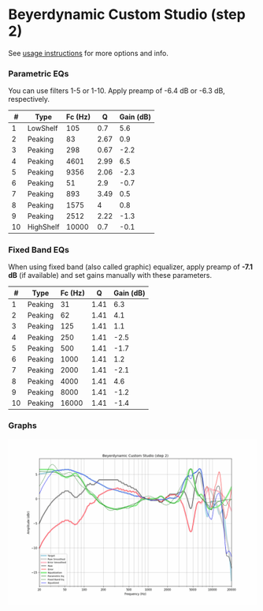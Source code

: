 # Beyerdynamic Custom Studio (step 2)
See [usage instructions](https://github.com/jaakkopasanen/AutoEq#usage) for more options and info.

### Parametric EQs
You can use filters 1-5 or 1-10. Apply preamp of -6.4 dB or -6.3 dB, respectively.

|   # | Type      |   Fc (Hz) |    Q |   Gain (dB) |
|-----|-----------|-----------|------|-------------|
|   1 | LowShelf  |       105 | 0.7  |         5.6 |
|   2 | Peaking   |        83 | 2.67 |         0.9 |
|   3 | Peaking   |       298 | 0.67 |        -2.2 |
|   4 | Peaking   |      4601 | 2.99 |         6.5 |
|   5 | Peaking   |      9356 | 2.06 |        -2.3 |
|   6 | Peaking   |        51 | 2.9  |        -0.7 |
|   7 | Peaking   |       893 | 3.49 |         0.5 |
|   8 | Peaking   |      1575 | 4    |         0.8 |
|   9 | Peaking   |      2512 | 2.22 |        -1.3 |
|  10 | HighShelf |     10000 | 0.7  |        -0.1 |

### Fixed Band EQs
When using fixed band (also called graphic) equalizer, apply preamp of **-7.1 dB** (if available) and set gains manually with these parameters.

|   # | Type    |   Fc (Hz) |    Q |   Gain (dB) |
|-----|---------|-----------|------|-------------|
|   1 | Peaking |        31 | 1.41 |         6.3 |
|   2 | Peaking |        62 | 1.41 |         4.1 |
|   3 | Peaking |       125 | 1.41 |         1.1 |
|   4 | Peaking |       250 | 1.41 |        -2.5 |
|   5 | Peaking |       500 | 1.41 |        -1.7 |
|   6 | Peaking |      1000 | 1.41 |         1.2 |
|   7 | Peaking |      2000 | 1.41 |        -2.1 |
|   8 | Peaking |      4000 | 1.41 |         4.6 |
|   9 | Peaking |      8000 | 1.41 |        -1.2 |
|  10 | Peaking |     16000 | 1.41 |        -1.4 |

### Graphs
![](./Beyerdynamic%20Custom%20Studio%20(step%202).png)
